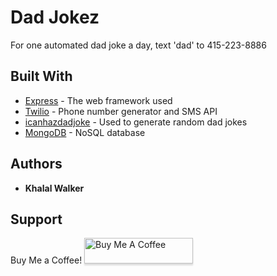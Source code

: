 # Dad Jokez

For one automated dad joke a day, text 'dad' to 415-223-8886

## Built With

- [Express](https://expressjs.com/) - The web framework used
- [Twilio](https://www.twilio.com/) - Phone number generator and SMS API
- [icanhazdadjoke](https://icanhazdadjoke.com/api) - Used to generate random dad jokes
- [MongoDB](https://www.mongodb.com/) - NoSQL database

## Authors

- **Khalal Walker**

## Support
Buy Me a Coffee!
<a href="https://www.buymeacoffee.com/khalalw" target="_blank"><img src="https://www.buymeacoffee.com/assets/img/custom_images/orange_img.png" alt="Buy Me A Coffee" style="height: 41px !important;width: 174px !important;box-shadow: 0px 3px 2px 0px rgba(190, 190, 190, 0.5) !important;-webkit-box-shadow: 0px 3px 2px 0px rgba(190, 190, 190, 0.5) !important;" ></a>
